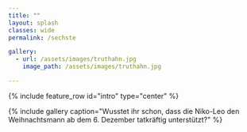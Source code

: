 ```yaml
---
title: ""
layout: splash
classes: wide
permalink: /sechste

gallery: 
  - url: /assets/images/truthahn.jpg
    image_path: /assets/images/truthahn.jpg

---
```


{% include feature_row id="intro" type="center" %}

{% include gallery caption="Wusstet ihr schon, dass die Niko-Leo den Weihnachtsmann ab dem 6. Dezember tatkräftig unterstützt?" %}
